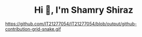 <h1 align="center">Hi 👋, I'm Shamry Shiraz</h1>


https://github.com/IT21277054/IT21277054/blob/output/github-contribution-grid-snake.gif
